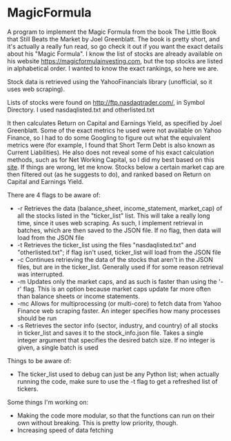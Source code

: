 # MagicFormula

A program to implement the Magic Formula from the book The Little Book that Still Beats the Market by Joel Greenblatt. The book is pretty short, and it's actually a really fun read, so go check it out if you want the exact details about his "Magic Formula". I know the list of stocks are already available on his website https://magicformulainvesting.com, but the top stocks are listed in alphabetical order. I wanted to know the exact rankings, so here we are.

Stock data is retrieved using the YahooFinancials library (unofficial, so it uses web scraping).

Lists of stocks were found on http://ftp.nasdaqtrader.com/, in Symbol Directory. I used nasdaqlisted.txt and otherlisted.txt

It then calculates Return on Capital and Earnings Yield, as specified by Joel Greenblatt. Some of the exact metrics he used were not available on Yahoo Finance, so I had to do some Googling to figure out what the equivalent metrics were (for example, I found that Short Term Debt is also known as Current Liabilities). He also does not reveal some of his exact calculation methods, such as for Net Working Capital, so I did my best based on this [site](https://www.businessinsider.com/magic-formula-investing-amp-the-little-book-that-beats-the-markets-greenblatts-roc-amp-earnings-yield-approach-2011-4). If things are wrong, let me know.
Stocks below a certain market cap are then filtered out (as he suggests to do), and ranked based on Return on Capital and Earnings Yield.

There are 4 flags to be aware of:
* -r    Retrieves the data (balance_sheet, income_statement, market_cap) of all the stocks listed in the "ticker_list" list. This will take a really long time, since it uses web scraping. As such, I implement retrieval in batches, which are then saved to the JSON file. If no flag, then data will load from the JSON file
* -t    Retrieves the ticker_list using the files "nasdaqlisted.txt" and "otherlisted.txt"; if flag isn't used, ticker_list will load from the JSON file
* -c    Continues retrieving the data of the stocks that aren't in the JSON files, but are in the ticker_list. Generally used if for some reason retrieval was interrupted.
* -m    Updates only the market caps, and as such is faster than using the '-r' flag. This is an option because market caps update far more often than balance sheets or income statements.
* -mc   Allows for multiprocessing (or multi-core) to fetch data from Yahoo Finance web scraping faster. An integer specifies how many processes should be run
* -s    Retrieves the sector info (sector, industry, and country) of all stocks in ticker_list and saves it to the stock_info.json file. Takes a single integer argument that specifies the desired batch size. If no integer is given, a single batch is used

Things to be aware of:
* The ticker_list used to debug can just be any Python list; when actually running the code, make sure to use the -t flag to get a refreshed list of tickers.

Some things I'm working on:
* Making the code more modular, so that the functions can run on their own without breaking. This is pretty low priority, though.
* Increasing speed of data fetching
